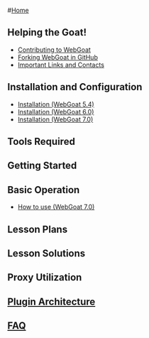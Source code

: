 #[Home](https://github.com/WebGoat/WebGoat-Legacy/wiki)

## Helping the Goat!
 - [Contributing to WebGoat](https://github.com/WebGoat/WebGoat/wiki/Contributing-to-WebGoat)
 - [Forking WebGoat in GitHub](https://github.com/WebGoat/WebGoat/wiki/Forking-WebGoat-in-GitHub)
 - [Important Links and Contacts](https://github.com/WebGoat/WebGoat/wiki/Important-Links-and-Contacts)

## Installation and Configuration
 * [Installation (WebGoat 5.4)](https://github.com/WebGoat/WebGoat/wiki/Installation-(WebGoat-5.4))
 * [Installation (WebGoat 6.0)](https://github.com/WebGoat/WebGoat/wiki/Installation-(WebGoat-6.x))
 * [Installation (WebGoat 7.0)](https://github.com/WebGoat/WebGoat/wiki/Installation-(WebGoat-7.0))

## Tools Required

## Getting Started

## Basic Operation
 * [How to use (WebGoat 7.0)](https://github.com/WebGoat/WebGoat/wiki/How-to-use-(WebGoat-7.0))

## Lesson Plans

## Lesson Solutions

## Proxy Utilization

## [Plugin Architecture](https://github.com/WebGoat/WebGoat/wiki/Plugin-Architecture)

## [FAQ](https://github.com/WebGoat/WebGoat/wiki/FAQ)

